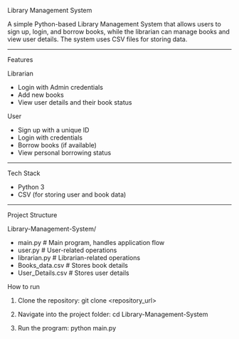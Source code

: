 Library Management System

A simple Python-based Library Management System that allows users to sign up, login, and borrow books, while the librarian can manage books and view user details. The system uses CSV files for storing data.

--------

Features

Librarian
- Login with Admin credentials  
- Add new books  
- View user details and their book status  

User
- Sign up with a unique ID  
- Login with credentials  
- Borrow books (if available)  
- View personal borrowing status  

--------

Tech Stack
- Python 3  
- CSV (for storing user and book data)  

--------

Project Structure

Library-Management-System/
- main.py # Main program, handles application flow
- user.py # User-related operations
- librarian.py # Librarian-related operations
- Books_data.csv # Stores book details
- User_Details.csv # Stores user details

How to run

1. Clone the repository:
   git clone <repository_url>

2. Navigate into the project folder:
   cd Library-Management-System

3. Run the program:
   python main.py
